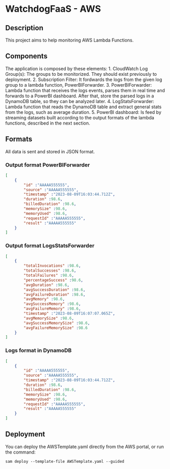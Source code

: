 # WatchdogFaaS - AWS

## Description

This project aims to help monitoring AWS Lambda Functions. 

## Components

The application is composed by these elements:
	1. CloudWatch Log Group(s): The groups to be monitorized. They should exist previously to deployment.
	2. Subscription Filter: It fordwards the logs from the given log group to a lambda function, PowerBIForwarder.
	3. PowerBIForwarder: Lambda function that receives the logs events, parses them in real time and forwards to a PowerBI dashboard. After that, store the parsed logs in a DynamoDB table, so they can be analyzed later.
	4. LogStatsForwarder: Lambda function that reads the DynamoDB table and extract general stats from the logs, such as average duration.
	5. PowerBI dashboard: Is feed by streaming datasets built according to the output formats of the lambda functions, described in the next section.

## Formats

All data is sent and stored in JSON format.

### Output format PowerBIForwarder
```json
[
	{
		"id" :"AAAAA555555",
		"source" :"AAAAA555555",
		"timestamp" :"2023-08-09T16:03:44.712Z",
		"duration" :98.6,
		"billedDuration" :98.6,
		"memorySize" :98.6,
		"memoryUsed" :98.6,
		"requestId" :"AAAAA555555",
		"result" :"AAAAA555555"
	}
]
```
### Output format LogsStatsForwarder

```json
[
	{
		"totalInvocations" :98.6,
		"totalSuccesses" :98.6,
		"totalFailures" :98.6,
		"percentageSuccess" :98.6,
		"avgDuration" :98.6,
		"avgSuccessDuration" :98.6,
		"avgFailureDuration" :98.6,
		"avgMemory" :98.6,
		"avgSuccessMemory" :98.6,
		"avgFailureMemory" :98.6,
		"timestamp" :"2023-08-09T16:07:07.065Z",
		"avgMemorySize" :98.6,
		"avgSuccessMemorySize" :98.6,
		"avgFailureMemorySize" :98.6
	}
]
```
### Logs format in DynamoDB
```json
[
	{
		"id" :"AAAAA555555",
		"source" :"AAAAA555555",
		"timestamp" :"2023-08-09T16:03:44.712Z",
		"duration" :98.6,
		"billedDuration" :98.6,
		"memorySize" :98.6,
		"memoryUsed" :98.6,
		"requestId" :"AAAAA555555",
		"result" :"AAAAA555555"
	}
]
```
## Deployment
You can deploy the AWSTemplate.yaml directly from the AWS portal, or run the command:
```
sam deploy --template-file AWSTemplate.yaml --guided
```